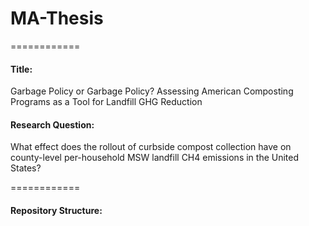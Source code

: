 # MA-Thesis
============

#### Title: 

Garbage Policy or Garbage Policy? Assessing American Composting Programs as a Tool for Landfill GHG Reduction

#### Research Question: 

What effect does the rollout of curbside compost collection have on county-level per-household MSW landfill CH4 emissions in the United States?

============

#### Repository Structure:



